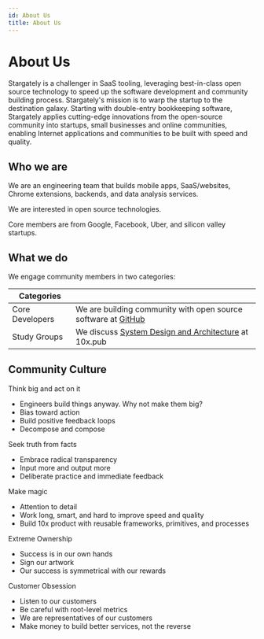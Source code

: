 ```yaml
---
id: About Us
title: About Us
---
```


# About Us

Stargately is a challenger in SaaS tooling, leveraging best-in-class open source technology to speed up the software development and community building process. Stargately's mission is to warp the startup to the destination galaxy. Starting with double-entry bookkeeping software, Stargately applies cutting-edge innovations from the open-source community into startups, small businesses and online communities, enabling Internet applications and communities to be built with speed and quality.

## Who we are

We are an engineering team that builds mobile apps, SaaS/websites, Chrome extensions, backends, and data analysis services.

We are interested in open source technologies.

Core members are from Google, Facebook, Uber, and silicon valley startups.


## What we do

We engage community members in two categories:

| Categories |  |
| --- | --- |
| Core Developers | We are building community with open source software at [GitHub](https://github.com/stargately)  |
| Study Groups | We discuss [System Design and Architecture](https://github.com/puncsky/system-design-and-architecture) at 10x.pub |

## Community Culture

Think big and act on it
* Engineers build things anyway. Why not make them big?
* Bias toward action
* Build positive feedback loops
* Decompose and compose

Seek truth from facts
* Embrace radical transparency
* Input more and output more
* Deliberate practice and immediate feedback

Make magic
* Attention to detail
* Work long, smart, and hard to improve speed and quality
* Build 10x product with reusable frameworks, primitives, and processes

Extreme Ownership
* Success is in our own hands
* Sign our artwork
* Our success is symmetrical with our rewards

Customer Obsession
* Listen to our customers
* Be careful with root-level metrics
* We are representatives of our customers
* Make money to build better services, not the reverse
